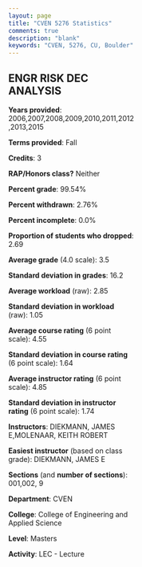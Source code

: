```yaml
---
layout: page
title: "CVEN 5276 Statistics"
comments: true
description: "blank"
keywords: "CVEN, 5276, CU, Boulder"
--- 
```

<head>
<script src="https://ajax.googleapis.com/ajax/libs/jquery/2.1.3/jquery.min.js"></script>
<script src="https://dl.dropboxusercontent.com/s/pc42nxpaw1ea4o9/highcharts.js?dl=0"></script>
<!-- <script src="../assets/js/highcharts.js"></script> -->
<style type="text/css">@font-face {
	font-family: "Bebas Neue";
	src: url(https://www.filehosting.org/file/details/544349/BebasNeue%20Regular.otf) format("opentype");
	}
	h1.Bebas { 
		font-family: "Bebas Neue", Verdana, Tahoma;
	}
</style>
</head>
<body>
	<div id="container" style="float: right; width: 45%; height: 88%; margin-left: 2.5%; margin-right: 2.5%;"></div>
	<script language="JavaScript">
		$(document).ready(function() {
		var chart = {type: 'column'};
		var title = {text: 'Grade Distribution'};
		var xAxis = {categories: ['A','B','C','D','F'],crosshair: true};
		var yAxis = {min: 0,title: {text: 'Percentage'}};
		var tooltip = {headerFormat: '<center><b><span style="font-size:20px">{point.key}</span></b></center>',
		               pointFormat: '<td style="padding:0"><b>{point.y:.1f}%</b></td>',
		               footerFormat: '</table>',shared: true,useHTML: true};
		var plotOptions = {column: {pointPadding: 0.0,borderWidth: 0}};  
		var credits = {enabled: false};var series= [{name: 'Percent',data: [56.67,40.0,1.67,0.0,1.67,]}];
		var json = {};
		json.chart = chart;
		json.title = title;
		json.tooltip = tooltip;
		json.xAxis = xAxis;
		json.yAxis = yAxis;  
		json.series = series;
		json.plotOptions = plotOptions;  
		json.credits = credits;
		$('#container').highcharts(json);
	});
	</script>
</body>
			   
## ENGR RISK DEC ANALYSIS

**Years provided**: 2006,2007,2008,2009,2010,2011,2012,2013,2015

**Terms provided**: Fall

**Credits**: 3

**RAP/Honors class?** Neither

**Percent grade**: 99.54%

**Percent withdrawn**: 2.76%

**Percent incomplete**: 0.0%

**Proportion of students who dropped**: 2.69

**Average grade** (4.0 scale): 3.5

**Standard deviation in grades**: 16.2

**Average workload** (raw): 2.85

**Standard deviation in workload** (raw): 1.05

**Average course rating** (6 point scale): 4.55

**Standard deviation in course rating** (6 point scale): 1.64

**Average instructor rating** (6 point scale): 4.85

**Standard deviation in instructor rating** (6 point scale): 1.74

**Instructors**: DIEKMANN, JAMES E,MOLENAAR, KEITH ROBERT

**Easiest instructor** (based on class grade): DIEKMANN, JAMES E

**Sections** (and **number of sections**): 001,002, 9

**Department**: CVEN

**College**: College of Engineering and Applied Science

**Level**: Masters

**Activity**: LEC - Lecture